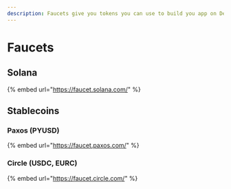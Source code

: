 ```yaml
---
description: Faucets give you tokens you can use to build you app on Devnet.
---
```


# Faucets

## Solana

{% embed url="https://faucet.solana.com/" %}

## Stablecoins

### Paxos (PYUSD)

{% embed url="https://faucet.paxos.com/" %}

### Circle (USDC, EURC)

{% embed url="https://faucet.circle.com/" %}
